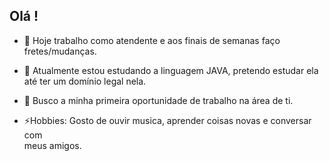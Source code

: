 ## Olá !


- 🔭 Hoje trabalho como atendente e aos finais de semanas faço <br>
fretes/mudanças.

- 🌱 Atualmente estou estudando a linguagem JAVA, pretendo estudar ela <br>
até ter um domínio legal nela.

- 🤔 Busco a minha primeira oportunidade de trabalho na área de ti.

- ⚡Hobbies: Gosto de ouvir musica, aprender coisas novas e conversar com <br> 
meus amigos.

